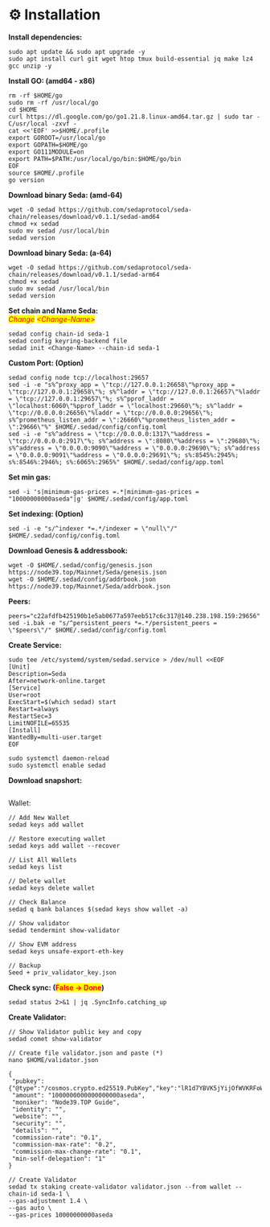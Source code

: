 # ⚙️ Installation

**Install dependencies:**

```
sudo apt update && sudo apt upgrade -y
sudo apt install curl git wget htop tmux build-essential jq make lz4 gcc unzip -y
```

**Install GO: (amd64 - x86)**

```
rm -rf $HOME/go
sudo rm -rf /usr/local/go
cd $HOME
curl https://dl.google.com/go/go1.21.8.linux-amd64.tar.gz | sudo tar -C/usr/local -zxvf -
cat <<'EOF' >>$HOME/.profile
export GOROOT=/usr/local/go
export GOPATH=$HOME/go
export GO111MODULE=on
export PATH=$PATH:/usr/local/go/bin:$HOME/go/bin
EOF
source $HOME/.profile
go version
```

**Download binary Seda: (amd-64)**

```
wget -O sedad https://github.com/sedaprotocol/seda-chain/releases/download/v0.1.1/sedad-amd64
chmod +x sedad
sudo mv sedad /usr/local/bin
sedad version
```

**Download binary Seda: (a-64)**

```
wget -O sedad https://github.com/sedaprotocol/seda-chain/releases/download/v0.1.1/sedad-arm64
chmod +x sedad
sudo mv sedad /usr/local/bin
sedad version
```

**Set chain and Name Seda:**\
_<mark style="color:red;">Change</mark>_ _<mark style="color:red;">\<Change-Name></mark>_&#x20;

```
sedad config chain-id seda-1
sedad config keyring-backend file
sedad init <Change-Name> --chain-id seda-1
```

**Custom Port: (Option)**

```
sedad config node tcp://localhost:29657
sed -i -e "s%^proxy_app = \"tcp://127.0.0.1:26658\"%proxy_app = \"tcp://127.0.0.1:29658\"%; s%^laddr = \"tcp://127.0.0.1:26657\"%laddr = \"tcp://127.0.0.1:29657\"%; s%^pprof_laddr = \"localhost:6060\"%pprof_laddr = \"localhost:29660\"%; s%^laddr = \"tcp://0.0.0.0:26656\"%laddr = \"tcp://0.0.0.0:29656\"%; s%^prometheus_listen_addr = \":26660\"%prometheus_listen_addr = \":29666\"%" $HOME/.sedad/config/config.toml
sed -i -e "s%^address = \"tcp://0.0.0.0:1317\"%address = \"tcp://0.0.0.0:2917\"%; s%^address = \":8080\"%address = \":29680\"%; s%^address = \"0.0.0.0:9090\"%address = \"0.0.0.0:29690\"%; s%^address = \"0.0.0.0:9091\"%address = \"0.0.0.0:29691\"%; s%:8545%:2945%; s%:8546%:2946%; s%:6065%:2965%" $HOME/.sedad/config/app.toml
```

**Set min gas:**&#x20;

```
sed -i 's|minimum-gas-prices =.*|minimum-gas-prices = "10000000000aseda"|g' $HOME/.sedad/config/app.toml
```

**Set indexing: (Option)**&#x20;

```
sed -i -e "s/^indexer *=.*/indexer = \"null\"/" $HOME/.sedad/config/config.toml
```

**Download Genesis & addressbook:**

```
wget -O $HOME/.sedad/config/genesis.json https://node39.top/Mainnet/Seda/genesis.json
wget -O $HOME/.sedad/config/addrbook.json https://node39.top/Mainnet/Seda/addrbook.json
```

**Peers:**

```
peers="c22afdfb425190b1e5ab0677a597eeb517c6c317@140.238.198.159:29656"
sed -i.bak -e "s/^persistent_peers *=.*/persistent_peers = \"$peers\"/" $HOME/.sedad/config/config.toml
```

**Create Service:**

```
sudo tee /etc/systemd/system/sedad.service > /dev/null <<EOF
[Unit]
Description=Seda
After=network-online.target
[Service]
User=root
ExecStart=$(which sedad) start
Restart=always
RestartSec=3
LimitNOFILE=65535
[Install]
WantedBy=multi-user.target
EOF

sudo systemctl daemon-reload
sudo systemctl enable sedad
```

**Download snapshort:**

```
```

Wallet:

```
// Add New Wallet
sedad keys add wallet

// Restore executing wallet
sedad keys add wallet --recover

// List All Wallets
sedad keys list

// Delete wallet
sedad keys delete wallet

// Check Balance
sedad q bank balances $(sedad keys show wallet -a)

// Show validator
sedad tendermint show-validator

// Show EVM address
sedad keys unsafe-export-eth-key 

// Backup
Seed + priv_validator_key.json
```

**Check sync: (**<mark style="color:red;">**False -> Done**</mark>**)**

```
sedad status 2>&1 | jq .SyncInfo.catching_up
```

**Create Validator:**

```
// Show Validator public key and copy
sedad comet show-validator
```

```
// Create file validator.json and paste (*)
nano $HOME/validator.json

{
 "pubkey": {"@type":"/cosmos.crypto.ed25519.PubKey","key":"lR1d7YBVK5jYijOfWVKRFoWCsS4dg3kagT7LB9GnG8I="},
 "amount": "1000000000000000000aseda", 
 "moniker": "Node39.TOP Guide",
 "identity": "",
 "website": "",
 "security": "",
 "details": "",
 "commission-rate": "0.1",
 "commission-max-rate": "0.2",
 "commission-max-change-rate": "0.1",
 "min-self-delegation": "1" 
}

// Create Validator
sedad tx staking create-validator validator.json --from wallet --chain-id seda-1 \
--gas-adjustment 1.4 \
--gas auto \
--gas-prices 10000000000aseda
```


